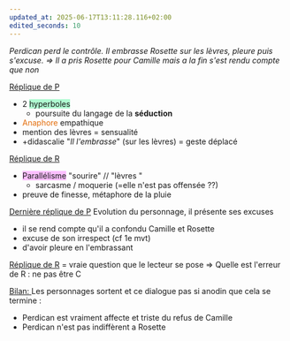 ```yaml
---
updated_at: 2025-06-17T13:11:28.116+02:00
edited_seconds: 10
---
```

_Perdican perd le contrôle. Il embrasse Rosette sur les lèvres, pleure puis s'excuse. => Il a pris Rosette pour Camille mais a la fin s'est rendu compte que non_

<u>Réplique de P</u>
- 2 <span style="background:#affad1">hyperboles</span>
	- poursuite du langage de la **séduction**
- <font color="#e36c09">Anaphore</font> empathique 
- mention des lèvres = sensualité
- +didascalie "*Il l'embrasse*" (sur les lèvres) = geste déplacé 

<u>Réplique de R</u>
- <span style="background:#fdbfff">Parallélisme</span> "sourire" // "lèvres "
	- sarcasme / moquerie (=elle n'est pas offensée ??)
- preuve de finesse, métaphore de la pluie 

<u>Dernière réplique de P</u>
Evolution du personnage, il présente ses excuses
- il se rend compte qu'il a confondu Camille et Rosette
- excuse de son irrespect (cf 1e mvt)
- d'avoir pleure en l'embrassant

<u>Réplique de R</u>
= vraie question que le lecteur se pose
=> Quelle est l'erreur de R : ne pas être C 

<u>Bilan: </u>
Les personnages sortent et ce dialogue pas si anodin que cela se termine : 
- Perdican est vraiment affecte et triste du refus de Camille
- Perdican n'est pas indiffèrent a Rosette 